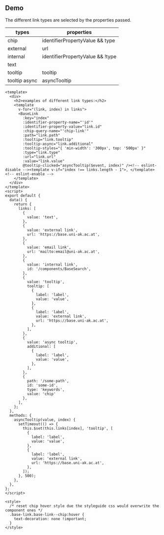 ## Demo

The different link types are selected by the properties passed.

| types         | properties                       |
|---------------|----------------------------------|
| chip          | identifierPropertyValue && type  | 
| external      | url                              | 
| internal      | identifierPropertyValue && !type | 
| text          |                                  |
| tooltip       | tooltip                          | 
| tooltip async | asyncTooltip                     | 

```vue live
<template>
  <div>
    <h2>examples of different link types:</h2>
    <template
      v-for="(link, index) in links">
      <BaseLink
        :key="index"
        :identifier-property-name="'id'"
        :identifier-property-value="link.id"
        :chip-query-name="'chip-link'"
        :path="link.path"
        :tooltip="link.tooltip"
        :tooltip-async="link.additional"
        :tooltip-styles="{ 'min-width': '300px', top: '500px' }"
        :type="link.type"
        :url="link.url"
        :value="link.value"
        @tooltip-clicked="asyncTooltip($event, index)" /><!-- eslint-disable --><template v-if="index !== links.length - 1">, </template><!-- eslint-enable -->
    </template>
  </div>
</template>
<script>
export default {
  data() {
    return {
      links: [
        {
          value: 'text',
        },
        {
          value: 'external link',
          url: 'https://base.uni-ak.ac.at',
        },
        {
          value: 'email link',
          url: 'mailto:email@uni-ak.ac.at',
        },
        {
          value: 'internal link',
          id: '/components/BaseSearch',
        },
        {
          value: 'tooltip',
          tooltip: [
            {
              label: 'label',
              value: 'value',
            },
            {
              label: 'label',
              value: 'external link',
              url: 'https://base.uni-ak.ac.at',
            },
          ],
        },
        {
          value: 'async tooltip',
          additional: [
            {
              label: 'label',
              value: 'value',
            },
          ],
        },
        {
          path: '/some-path',
          id: 'some-id',
          type: 'keywords',
          value: 'chip'
        },
      ],
    };
  },
  methods: {
    asyncTooltip(value, index) {
      setTimeout(() => {
        this.$set(this.links[index], 'tooltip', [
          {
            label: 'label',
            value: 'value',
          },
          {
            label: 'label',
            value: 'external link',
            url: 'https://base.uni-ak.ac.at',
          },
        ]);
      }, 500);
    },
  },
};
</script>

<style>
  /* reset chip hover style due the styleguide css would overwrite the component ones */
  .base-link.base-link--chip:hover {
    text-decoration: none !important;
  }
</style>
```
